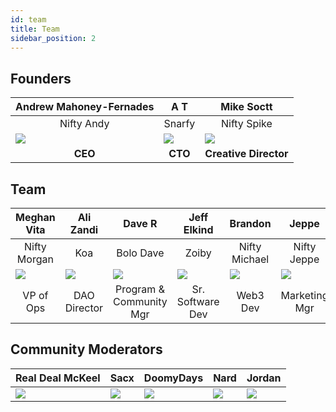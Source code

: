 ```yaml
---
id: team
title: Team
sidebar_position: 2
---
```


## Founders

| Andrew Mahoney-Fernades                | A T                                 | Mike Soctt                                        |
| -------------------------------------- | ----------------------------------- | ------------------------------------------------- |
| <div align="center"> Nifty Andy </div> | <div align="center"> Snarfy </div>  | <div align="center"> Nifty Spike</div>            |
| ![](/img/NiftyAndy.png)                | ![](/img/snarfy.png)                | ![](/img/NiftySpike.png)                          |
| <div align="center"> **CEO** </div>    | <div align="center"> **CTO** </div> | <div align="center"> **Creative Director** </div> |

## Team

| Meghan Vita                              | Ali Zandi                                | Dave R                                              | Jeff Elkind                                  | Brandon                                   | Jeppe                                     |
| ---------------------------------------- | ---------------------------------------- | --------------------------------------------------- | -------------------------------------------- | ----------------------------------------- | ----------------------------------------- |
| <div align="center"> Nifty Morgan </div> | <div align="center"> Koa </div>          | <div align="center"> Bolo Dave </div>               | <div align="center"> Zoiby </div>            | <div align="center"> Nifty Michael </div> | <div align="center"> Nifty Jeppe </div>   |
| ![](/img/NiftyMorgan.png)                | ![](/img/koa.png)                        | ![](/img/bolo.png)                                  | ![](/img/zoiby.png)                          | ![](/img/NiftyMichael.png)                | ![](/img/jeppe.png)                       |
| <div align="center"> VP of Ops </div>    | <div align="center"> DAO Director </div> | <div align="center"> Program & Community Mgr </div> | <div align="center"> Sr. Software Dev </div> | <div align="center"> Web3 Dev </div>      | <div align="center"> Marketing Mgr </div> |

## Community Moderators

| <div align="center"> Real Deal McKeel </div> | <div align="center"> Sacx </div> | <div align="center"> DoomyDays </div> | <div align="center"> Nard </div> | <div align="center"> Jordan </div> |
| -------------------------------------------- | -------------------------------- | ------------------------------------- | -------------------------------- | ---------------------------------- |
| ![](/img/realdeal.png)                       | ![](/img/sacx.png)               | ![](/img/doomy.png)                   | ![](/img/nard.png)               | ![](/img/jordan.png)               |
